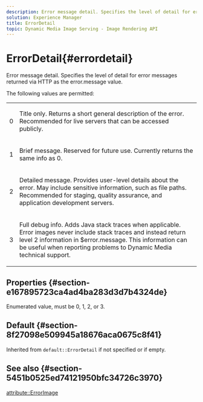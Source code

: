 ```yaml
---
description: Error message detail. Specifies the level of detail for error messages returned via HTTP as the error.message value.
solution: Experience Manager
title: ErrorDetail
topic: Dynamic Media Image Serving - Image Rendering API
---
```


# ErrorDetail{#errordetail}

Error message detail. Specifies the level of detail for error messages returned via HTTP as the error.message value.

 The following values are permitted:

<table id="simpletable_26DC72727F224F2C8E97BF26619DB68B"> 
 <tr class="strow"> 
  <td class="stentry"> <p>0 </p></td> 
  <td class="stentry"> <p>Title only. Returns a short general description of the error. Recommended for live servers that can be accessed publicly. </p></td> 
 </tr> 
 <tr class="strow"> 
  <td class="stentry"> <p>1 </p></td> 
  <td class="stentry"> <p>Brief message. Reserved for future use. Currently returns the same info as 0. </p></td> 
 </tr> 
 <tr class="strow"> 
  <td class="stentry"> <p>2 </p></td> 
  <td class="stentry"> <p>Detailed message. Provides user-level details about the error. May include sensitive information, such as file paths. Recommended for staging, quality assurance, and application development servers. </p></td> 
 </tr> 
 <tr class="strow"> 
  <td class="stentry"> <p>3 </p></td> 
  <td class="stentry"> <p>Full debug info. Adds Java stack traces when applicable. Error images never include stack traces and instead return level 2 information in <span class="codeph"> $error.message</span>. This information can be useful when reporting problems to Dynamic Media technical support. </p></td> 
 </tr> 
</table>

## Properties {#section-e167895723ca4ad4ba283d3d7b4324de}

Enumerated value, must be 0, 1, 2, or 3.

## Default {#section-8f27098e509945a18676aca0675c8f41}

Inherited from `default::ErrorDetail` if not specified or if empty.

## See also {#section-5451b0525ed74121950bfc34726c3970}

[attribute::ErrorImage](../../../../../is-api/image-catalog/image-serving-api-ref/c-image-catalog-reference/c-attributes-reference/r-errorimage.md#reference-c494d5d8b2584fe3800f35baabd0292c) 
